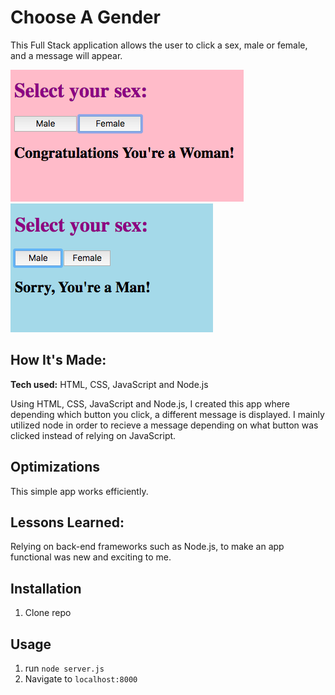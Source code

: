 # Choose A Gender
This Full Stack application allows the user to click a sex, male or female, and a message will appear.



![female preview](https://github.com/gabrielacepeda/fullstack-app/blob/master/femalepreview.png)
![male preview](https://github.com/gabrielacepeda/fullstack-app/blob/master/malepreview.png)

## How It's Made:

**Tech used:** HTML, CSS, JavaScript and Node.js

Using HTML, CSS, JavaScript and Node.js, I created this app where depending which button you click, a different message is displayed. I mainly utilized node in order to recieve a message depending on what button was clicked instead of relying on JavaScript.

## Optimizations

This simple app works efficiently. 

## Lessons Learned:

Relying on back-end frameworks such as Node.js, to make an app functional was new and exciting to me.

## Installation

1. Clone repo

## Usage

1. run `node server.js`
2. Navigate to `localhost:8000`
